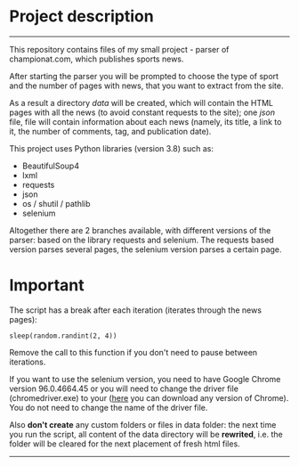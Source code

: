 # Project description
* * *
This repository contains files of my small project - parser of championat.com,
which publishes sports news.

After starting the parser you will be prompted to choose the type of sport and the number of pages with news, that you want to extract from the site.

As a result a directory *data* will be created, which will contain the HTML pages
with all the news (to avoid constant requests to the site); one *json* file,
file will contain information about each news (namely, its title, a link to it, the number of comments, tag, and publication date).

This project uses Python libraries (version 3.8) such as:
+ BeautifulSoup4
+ lxml
+ requests
+ json
+ os / shutil / pathlib
+ selenium

Altogether there are 2 branches available, with different versions of the parser: based on the library requests and selenium. The requests based version parses several pages, the selenium version parses a certain page.

# Important
The script has a break after each iteration (iterates through the news pages):
```
sleep(random.randint(2, 4))
```
Remove the call to this function if you don't need to pause between iterations. 

If you want to use the selenium version, you need to have Google Chrome version 96.0.4664.45 or you will need to change the driver file (chromedriver.exe) to your
([here](https://chromedriver.storage.googleapis.com/index.html) you can download any version of Chrome). You do not need to change the name of the driver file.  

Also **don't create** any custom folders or files in data folder: the next time you run the script, all content of the data directory will be **rewrited**, i.e. the folder will be cleared for the next placement of fresh html files.
* * *
